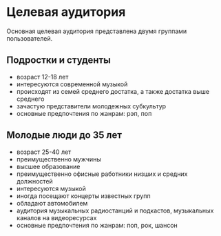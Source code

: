 # Целевая аудитория

Основная целевая аудитория представлена двумя группами пользователей.

## Подростки и студенты
- возраст 12-18 лет
- интересуются современной музыкой
- происходят из семей среднего достатка, а также достатка выше среднего
- зачастую представители молодежных субкультур
- основные предпочтения по жанрам: рэп, поп

## Молодые люди до 35 лет
- возраст 25-40 лет
- преимущественно мужчины
- высшее образование
- преимущественно офисные работники низших и средних должностей
- интересуются музыкой
- иногда посещают концерты известных групп
- обладают автомобилем
- аудитория музыкальных радиостанций и подкастов, музыкальных каналов на видеоресурсах
- основные предпочтения по жанрам: поп, рок, шансон